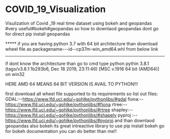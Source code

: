 # COVID_19_Visualization
Visulization of Covid _19 real time dataset using bokeh and geopandas #very useful#bokeh#geopandas
so how to downlaod geopandas 
dont go for direct pip install geopandas

***** if you are having python 3.7 with 64 bit architecture than download wheel file as
packagename---id--cp37m-win_amd64.whl
from below link
*****

if dont know the architecture than go to cmd type python
pythin 3.8.1 (tags/v3.8.1:1b293b6, Dec 18 2019, 23:11:46) [MSC v.1916 64 bit (AMD64)] on win32

HERE AMD 64 MEANS 64 BIT VERSION IS AVAIL TO PYTHON!!!

first download all wheel file supported to its requirements so list out files:
GDAL:--https://www.lfd.uci.edu/~gohlke/pythonlibs/#gdal
fiona:--https://www.lfd.uci.edu/~gohlke/pythonlibs/#fiona
rtree:--https://www.lfd.uci.edu/~gohlke/pythonlibs/#rtree
shapley:--https://www.lfd.uci.edu/~gohlke/pythonlibs/#shapely
pyproj :--https://www.lfd.uci.edu/~gohlke/pythonlibs/#pyproj
and than downlaod geopandas
also bokeh its great intreactive library to use
pip install bokeh 
go for bokeh documentation you can do better than me!!

